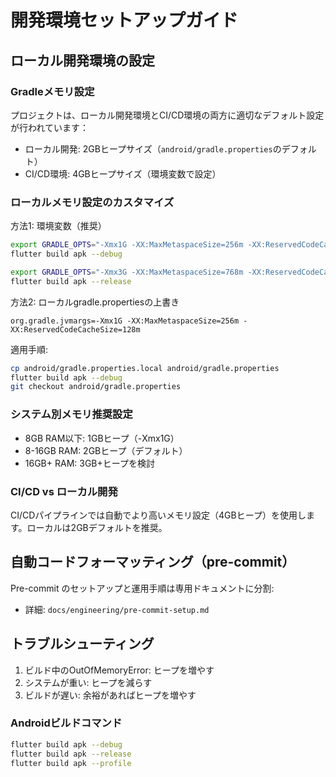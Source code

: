 # 開発環境セットアップガイド

## ローカル開発環境の設定

### Gradleメモリ設定

プロジェクトは、ローカル開発環境とCI/CD環境の両方に適切なデフォルト設定が行われています：

- ローカル開発: 2GBヒープサイズ（`android/gradle.properties`のデフォルト）
- CI/CD環境: 4GBヒープサイズ（環境変数で設定）

### ローカルメモリ設定のカスタマイズ

方法1: 環境変数（推奨）

```bash
export GRADLE_OPTS="-Xmx1G -XX:MaxMetaspaceSize=256m -XX:ReservedCodeCacheSize=128m"
flutter build apk --debug

export GRADLE_OPTS="-Xmx3G -XX:MaxMetaspaceSize=768m -XX:ReservedCodeCacheSize=384m"
flutter build apk --release
```

方法2: ローカルgradle.propertiesの上書き

```properties
org.gradle.jvmargs=-Xmx1G -XX:MaxMetaspaceSize=256m -XX:ReservedCodeCacheSize=128m
```

適用手順:
```bash
cp android/gradle.properties.local android/gradle.properties
flutter build apk --debug
git checkout android/gradle.properties
```

### システム別メモリ推奨設定

- 8GB RAM以下: 1GBヒープ（-Xmx1G）
- 8-16GB RAM: 2GBヒープ（デフォルト）
- 16GB+ RAM: 3GB+ヒープを検討

### CI/CD vs ローカル開発

CI/CDパイプラインでは自動でより高いメモリ設定（4GBヒープ）を使用します。ローカルは2GBデフォルトを推奨。

## 自動コードフォーマッティング（pre-commit）

Pre-commit のセットアップと運用手順は専用ドキュメントに分割:

- 詳細: `docs/engineering/pre-commit-setup.md`

## トラブルシューティング

1. ビルド中のOutOfMemoryError: ヒープを増やす
2. システムが重い: ヒープを減らす
3. ビルドが遅い: 余裕があればヒープを増やす

### Androidビルドコマンド

```bash
flutter build apk --debug
flutter build apk --release
flutter build apk --profile
```
